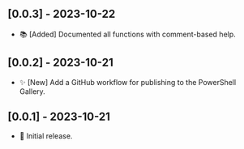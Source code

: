 ## [0.0.3] - 2023-10-22

* 📚 [Added] Documented all functions with comment-based help.

## [0.0.2] - 2023-10-21

* ✨ [New] Add a GitHub workflow for publishing to the PowerShell Gallery.

## [0.0.1] - 2023-10-21

* 🎉 Initial release.